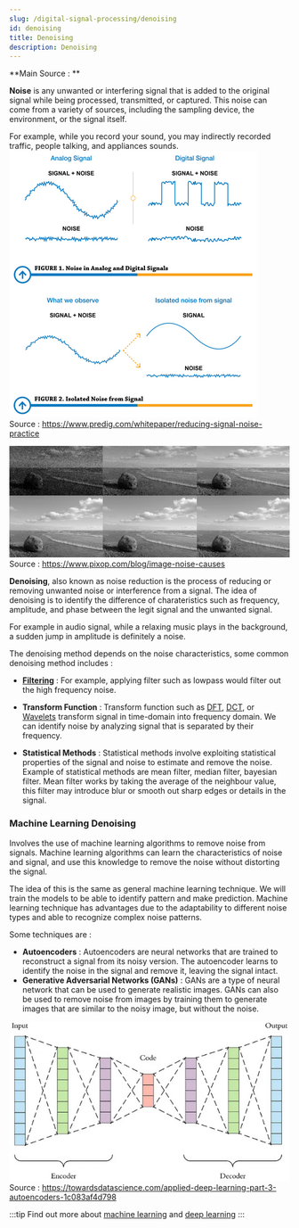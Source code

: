 ```yaml
---
slug: /digital-signal-processing/denoising
id: denoising
title: Denoising
description: Denoising
---
```


**Main Source : **

**Noise** is any unwanted or interfering signal that is added to the original signal while being processed, transmitted, or captured. This noise can come from a variety of sources, including the sampling device, the environment, or the signal itself.

For example, while you record your sound, you may indirectly recorded traffic, people talking, and appliances sounds.  
 ![Noise introduce weird pattern to the original signal](./noise.png)  
 Source : https://www.predig.com/whitepaper/reducing-signal-noise-practice

![A noised image](./noise-image.png)  
 Source : https://www.pixop.com/blog/image-noise-causes

**Denoising**, also known as noise reduction is the process of reducing or removing unwanted noise or interference from a signal. The idea of denoising is to identify the difference of charateristics such as frequency, amplitude, and phase between the legit signal and the unwanted signal.

For example in audio signal, while a relaxing music plays in the background, a sudden jump in amplitude is definitely a noise.

The denoising method depends on the noise characteristics, some common denoising method includes :

- **[Filtering](/digital-signal-processing/filtering)** : For example, applying filter such as lowpass would filter out the high frequency noise.

- **Transform Function** : Transform function such as [DFT](/digital-signal-processing/discrete-fourier-transform), [DCT](/digital-signal-processing/discrete-cosine-transform), or [Wavelets](/digital-signal-processing/wavelets) transform signal in time-domain into frequency domain. We can identify noise by analyzing signal that is separated by their frequency.

- **Statistical Methods** : Statistical methods involve exploiting statistical properties of the signal and noise to estimate and remove the noise. Example of statistical methods are mean filter, median filter, bayesian filter. Mean filter works by taking the average of the neighbour value, this filter may introduce blur or smooth out sharp edges or details in the signal.

### Machine Learning Denoising

Involves the use of machine learning algorithms to remove noise from signals. Machine learning algorithms can learn the characteristics of noise and signal, and use this knowledge to remove the noise without distorting the signal.

The idea of this is the same as general machine learning technique. We will train the models to be able to identify pattern and make prediction. Machine learning technique has advantages due to the adaptability to different noise types and able to recognize complex noise patterns.

Some techniques are :

- **Autoencoders** : Autoencoders are neural networks that are trained to reconstruct a signal from its noisy version. The autoencoder learns to identify the noise in the signal and remove it, leaving the signal intact.
- **Generative Adversarial Networks (GANs)** : GANs are a type of neural network that can be used to generate realistic images. GANs can also be used to remove noise from images by training them to generate images that are similar to the noisy image, but without the noise.

![Autoencoder network](./autoencoder.png)  
Source : https://towardsdatascience.com/applied-deep-learning-part-3-autoencoders-1c083af4d798

:::tip
Find out more about [machine learning](/machine-learning) and [deep learning](/deep-learning)
:::

